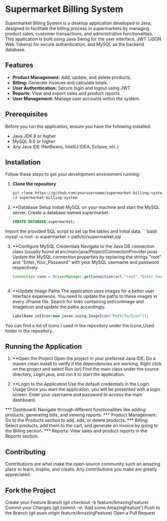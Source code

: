# Supermarket Billing System

Supermarket Billing System is a desktop application developed in Java, designed to facilitate the billing process in supermarkets by managing product sales, customer transactions, and administrative functionalities. This application is built using Java Swing for the user interface, JWT (JSON Web Tokens) for secure authentication, and MySQL as the backend database.

## Features

- **Product Management:** Add, update, and delete products.
- **Billing:** Generate invoices and calculate totals.
- **User Authentication:** Secure login and logout using JWT.
- **Reports:** View and export sales and product reports.
- **User Management:** Manage user accounts within the system.

## Prerequisites

Before you run the application, ensure you have the following installed:
- Java JDK 8 or higher
- MySQL 8.0 or higher
- Any Java IDE (NetBeans, IntelliJ IDEA, Eclipse, etc.)

## Installation

Follow these steps to get your development environment running:

1. **Clone the repository**
   ```bash
   git clone https://github.com/yourusername/supermarket-billing-system.git
   cd supermarket-billing-system

2. **Database Setup
  Install MySQL on your machine and start the MySQL server.
  Create a database named supermarket.
    ```sql
    CREATE DATABASE supermarket;

  Import the provided SQL script to set up the tables and initial data.
    ```bash
    mysql -u root -p supermarket < path/to/supermarket.sql
    
    
3. **Configure MySQL Credentials
  Navigate to the Java DB connection class (usually found at src/main/java/Project/ConnectionProvider.java).
  Update the MySQL connection properties by replacing the strings "root" and "Enter_Your_Password" with your MySQL  username and password respectively.
  
    ```Java
    Connection conn = DriverManager.getConnection(url,"root","Enter_Your_Password");
  
4. **Update Image Paths
  The application uses images for a better user interface experience. You need to update the paths to these images in every JFrame file.
  Search for lines containing setIconImage and ImageIcon and update the paths accordingly.
    ```Java    
    LabelName.setIcon(new javax.swing.ImageIcon("Path/To/Icon"));
  You can find a list of icons I used in the repository under the Icons_Used folder in the repository.
  
## Running the Application

  1. **Open the Project
  Open the project in your preferred Java IDE.
  Do a maven clean install to verify if the dependencies are working.
  Right click on the project and select Run (or) Find the main class under the source directory, Login.java, and run it to start the application.

  2. **Login to the Application
  Use the default credentials in the Login.
  Usage
  Once you start the application, you will be presented with a login screen. Enter your username and password to access the main dashboard.
  
 *** Dashboard: Navigate through different functionalities like adding products, generating bills, and viewing reports.
 *** Product Management: Go to the Products section to add, edit, or delete products.
 *** Billing: Select products, add them to the cart, and generate an invoice by going to the Billing section.
 *** Reports: View sales and product reports in the Reports section.
## Contributing
Contributions are what make the open-source community such an amazing place to learn, inspire, and create. Any contributions you make are greatly appreciated.

## Fork the Project
Create your Feature Branch (git checkout -b feature/AmazingFeature)
Commit your Changes (git commit -m 'Add some AmazingFeature')
Push to the Branch (git push origin feature/AmazingFeature)
Open a Pull Request
